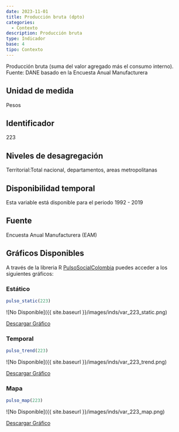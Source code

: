 ```yaml
---
date: 2023-11-01
title: Producción bruta (dpto)
categories:
  - Contexto
description: Producción bruta
type: Indicador
base: 4
tipo: Contexto
--- 
```


Producción bruta (suma del valor agregado más el consumo interno).
Fuente: DANE basado en la Encuesta Anual Manufacturera

## Unidad de medida
Pesos

## Identificador
223

## Niveles de desagregación
Territorial:Total nacional, departamentos, areas metropolitanas

## Disponibilidad temporal
Esta variable está disponible para el periodo 1992 - 2019

## Fuente
Encuesta Anual Manufacturera (EAM)

## Gráficos Disponibles

A través de la libreria R [PulsoSocialColombia](https://github.com/pulsosocialcolombia/PulsoSocialColombia) puedes acceder a los siguientes gráficos:

### Estático

``` R
pulso_static(223)
```

![No Disponible]({{ site.baseurl }}/images/inds/var_223_static.png)

<a href='{{ site.baseurl }}/images/inds/var_223_static.png'>Descargar Gráfico</a>

### Temporal

``` R
pulso_trend(223)
```

![No Disponible]({{ site.baseurl }}/images/inds/var_223_trend.png)

<a href='{{ site.baseurl }}/images/inds/var_223_trend.png'>Descargar Gráfico</a>

### Mapa

``` R
pulso_map(223)
```

![No Disponible]({{ site.baseurl }}/images/inds/var_223_map.png)

<a href='{{ site.baseurl }}/images/inds/var_223_map.png'>Descargar Gráfico</a>